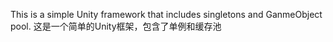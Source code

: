 This is a simple Unity framework that includes singletons and GanmeObject pool.
这是一个简单的Unity框架，包含了单例和缓存池
